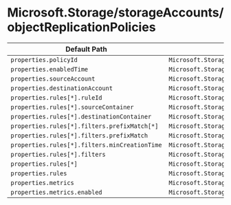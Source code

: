 # Microsoft.Storage/storageAccounts/objectReplicationPolicies

| Default Path | Alias |
|---|---|
| `properties.policyId` | `Microsoft.Storage/storageAccounts/objectReplicationPolicies/policyId` |
| `properties.enabledTime` | `Microsoft.Storage/storageAccounts/objectReplicationPolicies/enabledTime` |
| `properties.sourceAccount` | `Microsoft.Storage/storageAccounts/objectReplicationPolicies/sourceAccount` |
| `properties.destinationAccount` | `Microsoft.Storage/storageAccounts/objectReplicationPolicies/destinationAccount` |
| `properties.rules[*].ruleId` | `Microsoft.Storage/storageAccounts/objectReplicationPolicies/rules[*].ruleId` |
| `properties.rules[*].sourceContainer` | `Microsoft.Storage/storageAccounts/objectReplicationPolicies/rules[*].sourceContainer` |
| `properties.rules[*].destinationContainer` | `Microsoft.Storage/storageAccounts/objectReplicationPolicies/rules[*].destinationContainer` |
| `properties.rules[*].filters.prefixMatch[*]` | `Microsoft.Storage/storageAccounts/objectReplicationPolicies/rules[*].filters.prefixMatch[*]` |
| `properties.rules[*].filters.prefixMatch` | `Microsoft.Storage/storageAccounts/objectReplicationPolicies/rules[*].filters.prefixMatch` |
| `properties.rules[*].filters.minCreationTime` | `Microsoft.Storage/storageAccounts/objectReplicationPolicies/rules[*].filters.minCreationTime` |
| `properties.rules[*].filters` | `Microsoft.Storage/storageAccounts/objectReplicationPolicies/rules[*].filters` |
| `properties.rules[*]` | `Microsoft.Storage/storageAccounts/objectReplicationPolicies/rules[*]` |
| `properties.rules` | `Microsoft.Storage/storageAccounts/objectReplicationPolicies/rules` |
| `properties.metrics` | `Microsoft.Storage/storageAccounts/objectReplicationPolicies/metrics` |
| `properties.metrics.enabled` | `Microsoft.Storage/storageAccounts/objectReplicationPolicies/metrics.enabled` |

